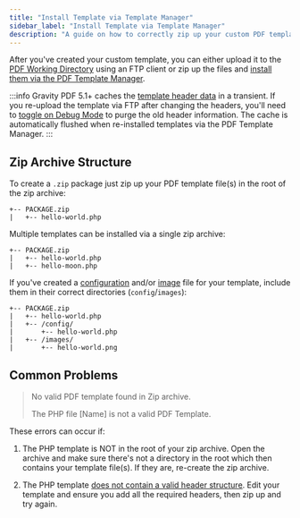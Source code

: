 ```yaml
---
title: "Install Template via Template Manager"
sidebar_label: "Install Template via Template Manager"
description: "A guide on how to correctly zip up your custom PDF template so it can be installed via the PDF Template Manager. Your zip can contain a single PHP template, or multiple templates."
---
```


After you've created your custom template, you can either upload it to the [PDF Working Directory](developer-first-custom-pdf.md#working-directory) using an FTP client or zip up the files and [install them via the PDF Template Manager](user-pdf-template-manager.md#install).

:::info
Gravity PDF 5.1+ caches the [template header data](developer-first-custom-pdf.md#template-structure) in a transient. If you re-upload the template via FTP after changing the headers, you'll need to [toggle on Debug Mode](user-global-settings.md#debug-mode) to purge the old header information. The cache is automatically flushed when re-installed templates via the PDF Template Manager.
:::

## Zip Archive Structure

To create a `.zip` package just zip up your PDF template file(s) in the root of the zip archive:

    +-- PACKAGE.zip
    |   +-- hello-world.php

Multiple templates can be installed via a single zip archive:

    +-- PACKAGE.zip
    |   +-- hello-world.php
    |   +-- hello-moon.php

If you've created a [configuration](developer-template-configuration-and-image.md) and/or [image](template-preview-image.md) file for your template, include them in their correct directories (`config`/`images`):

    +-- PACKAGE.zip
    |   +-- hello-world.php
    |   +-- /config/
    |       +-- hello-world.php
    |   +-- /images/
    |       +-- hello-world.png

## Common Problems

> No valid PDF template found in Zip archive.
>
> The PHP file [Name] is not a valid PDF Template.

These errors can occur if:

1. The PHP template is NOT in the root of your zip archive. Open the archive and make sure there's not a directory in the root which then contains your template file(s). If they are, re-create the zip archive.

2. The PHP template [does not contain a valid header structure](developer-first-custom-pdf.md#template-structure). Edit your template and ensure you add all the required headers, then zip up and try again.

